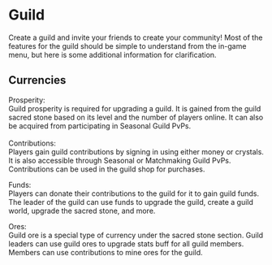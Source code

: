 # Guild

Create a guild and invite your friends to create your community! Most of the features for the guild should be simple to understand from the in-game menu, but here is some additional information for clarification.&#x20;

## Currencies

Prosperity: \
Guild prosperity is required for upgrading a guild. It is gained from the guild sacred stone based on its level and the number of players online. It can also be acquired from participating in Seasonal Guild PvPs.\
\
Contributions: \
Players gain guild contributions by signing in using either money or crystals. It is also accessible through Seasonal or Matchmaking Guild PvPs. Contributions can be used in the guild shop for purchases.

Funds:\
Players can donate their contributions to the guild for it to gain guild funds. The leader of the guild can use funds to upgrade the guild, create a guild world, upgrade the sacred stone, and more.

Ores:\
Guild ore is a special type of currency under the sacred stone section. Guild leaders can use guild ores to upgrade stats buff for all guild members. Members can use contributions to mine ores for the guild.
